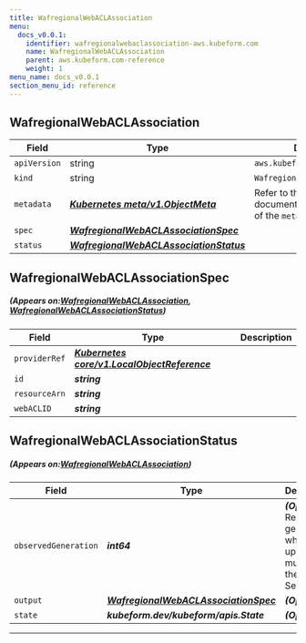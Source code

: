 ```yaml
---
title: WafregionalWebACLAssociation
menu:
  docs_v0.0.1:
    identifier: wafregionalwebaclassociation-aws.kubeform.com
    name: WafregionalWebACLAssociation
    parent: aws.kubeform.com-reference
    weight: 1
menu_name: docs_v0.0.1
section_menu_id: reference
---
```


## WafregionalWebACLAssociation
| Field | Type | Description |
| ------ | ----- | ----------- |
| `apiVersion` | string | `aws.kubeform.com/v1alpha1` |
|    `kind` | string | `WafregionalWebACLAssociation` |
| `metadata` | ***[Kubernetes meta/v1.ObjectMeta](https://kubernetes.io/docs/reference/generated/kubernetes-api/v1.13/#objectmeta-v1-meta)***|Refer to the Kubernetes API documentation for the fields of the `metadata` field.|
| `spec` | ***[WafregionalWebACLAssociationSpec](#WafregionalWebACLAssociationSpec)***||
| `status` | ***[WafregionalWebACLAssociationStatus](#WafregionalWebACLAssociationStatus)***||
## WafregionalWebACLAssociationSpec
##### (Appears on:[WafregionalWebACLAssociation](#WafregionalWebACLAssociation), [WafregionalWebACLAssociationStatus](#WafregionalWebACLAssociationStatus))
| Field | Type | Description |
| ------ | ----- | ----------- |
| `providerRef` | ***[Kubernetes core/v1.LocalObjectReference](https://kubernetes.io/docs/reference/generated/kubernetes-api/v1.13/#localobjectreference-v1-core)***||
| `id` | ***string***||
| `resourceArn` | ***string***||
| `webACLID` | ***string***||
## WafregionalWebACLAssociationStatus
##### (Appears on:[WafregionalWebACLAssociation](#WafregionalWebACLAssociation))
| Field | Type | Description |
| ------ | ----- | ----------- |
| `observedGeneration` | ***int64***| ***(Optional)*** Resource generation, which is updated on mutation by the API Server.|
| `output` | ***[WafregionalWebACLAssociationSpec](#WafregionalWebACLAssociationSpec)***| ***(Optional)*** |
| `state` | ***kubeform.dev/kubeform/apis.State***| ***(Optional)*** |
---
